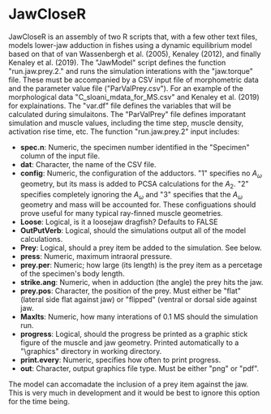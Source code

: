 # JawCloseR

JawCloseR is an assembly of two R scripts that, with a few other text files, models lower-jaw adduction in fishes using a dynamic equilibrium model based on that of van Wassenbergh et al. (2005), Kenaley (2012), and finally Kenaley et al. (2019). The "JawModel" script defines the function "run.jaw.prey.2." and runs the simulation interations with the "jaw.torque" file. These must be accompanied by a CSV input file of morphometric data and the parameter value file ("ParValPrey.csv"). For an example of the morphological data "C_sloani_mdata_for_MS.csv" and Kenaley et al. (2019) for explainations. The "var.df" file defines the variables that will be calculated during simulaitons.  The "ParValPrey" file defines imporatant simulation and muscle values, including the time step, muscle density, activation rise time, etc. The function "run.jaw.prey.2" input includes: 

* **spec.n**: Numeric, the specimen number identified in the "Specimen" column of the input file.
* **dat**: Character, the name of the CSV file.
* **config**: Numeric, the configuration of the adductors. "1" specifies no $A_{\omega}$ geometry, but its mass is added to PCSA calculations for the $A_2$. "2" specifies completely ignoring the $A_{\omega}$ and "3" specifies that the $A_{\omega}$ geometry and mass will be accounted for. These configuations should prove useful for many typical ray-finned muscle geometries.
* **Loose**: Logical, is it a loosejaw dragfish? Defaults to FALSE 
* **OutPutVerb**: Logical, should the simulations output all of the model calculations.
* **Prey**: Logical, should a prey item be added to the simulation. See below.
* **press**: Numeric, maximum intraoral pressure.
* **prey.per**: Numeric; how large (its length) is the prey item as a percetage of the specimen's body length.
* **strike.ang**: Numeric, when in adduction (the angle) the prey hits the jaw.
* **prey.pos**: Character, the position of the prey. Must either be "flat" (lateral side flat against jaw) or "flipped" (ventral or dorsal side against jaw.
* **MaxIts**: Numeric, how many interations of 0.1 MS should the simulation run.
* **progress**: Logical, should the progress be printed as a graphic stick figure of the muscle and jaw geometry. Printed automatically to a "\graphics" directory in working directory.
* **print.every**: Numeric, specifies how often to print progress.
* **out**: Character, output graphics file type. Must be either "png" or "pdf".

The model can accomadate the inclusion of a prey item against the jaw. This is very much in development and it would be best to ignore this option for the time being.
